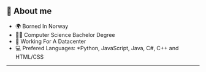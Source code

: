 ## 🫡 About me
- 🌍 Borned In Norway
- 🧑‍🎓 Computer Science Bachelor Degree
- 🏢 Working For A Datacenter
- 💻 Prefered Languages: *Python, JavaScript, Java, C#, C++ and HTML/CSS
---
